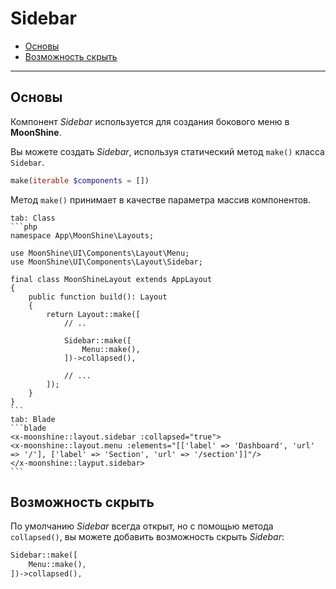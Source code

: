 # Sidebar

- [Основы](#basics)
- [Возможность скрыть](#collapsed)

---

<a name="basics"></a>
## Основы

Компонент *Sidebar* используется для создания бокового меню в **MoonShine**.

Вы можете создать *Sidebar*, используя статический метод `make()` класса `Sidebar`.

```php
make(iterable $components = [])
```

Метод `make()` принимает в качестве параметра массив компонентов.

~~~tabs
tab: Class
```php
namespace App\MoonShine\Layouts;

use MoonShine\UI\Components\Layout\Menu;
use MoonShine\UI\Components\Layout\Sidebar;

final class MoonShineLayout extends AppLayout
{
    public function build(): Layout
    {
        return Layout::make([
            // ..

            Sidebar::make([
                Menu::make(),
            ])->collapsed(),

            // ...
        ]);
    }
}
```
tab: Blade
```blade
<x-moonshine::layout.sidebar :collapsed="true">
<x-moonshine::layout.menu :elements="[['label' => 'Dashboard', 'url' => '/'], ['label' => 'Section', 'url' => '/section']]"/>
</x-moonshine::layput.sidebar>
```
~~~

<a name="collapsed"></a>
## Возможность скрыть

По умолчанию *Sidebar* всегда открыт, но с помощью метода `collapsed()`, вы можете добавить возможность скрыть *Sidebar*:

```php
Sidebar::make([
    Menu::make(),
])->collapsed(),
```
